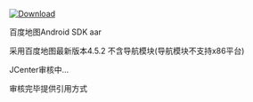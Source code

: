 
  
  [ ![Download](https://api.bintray.com/packages/chenxing890/maven/map/images/download.svg) ](https://bintray.com/chenxing890/maven/map/_latestVersion)
  
  百度地图Android SDK aar
  
  采用百度地图最新版本4.5.2 不含导航模块(导航模块不支持x86平台)
  
  JCenter审核中...
  
  审核完毕提供引用方式
